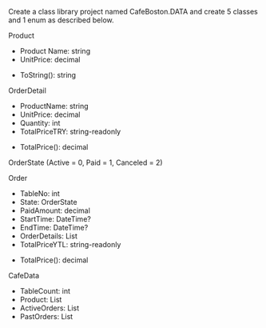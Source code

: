 Create a class library project named CafeBoston.DATA and create 5 classes and 1 enum as described below.

Product
* Product Name: string
* UnitPrice: decimal
- ToString(): string

OrderDetail
* ProductName: string
* UnitPrice: decimal
* Quantity: int
* TotalPriceTRY: string-readonly
- TotalPrice(): decimal

OrderState (Active = 0, Paid = 1, Canceled = 2)

Order
* TableNo: int
* State: OrderState
* PaidAmount: decimal
* StartTime: DateTime?
* EndTime: DateTime?
* OrderDetails: List<OrderDetail>
* TotalPriceYTL: string-readonly
- TotalPrice(): decimal

CafeData
* TableCount: int
* Product: List<Product>
* ActiveOrders: List<Order>
* PastOrders: List<Order>


